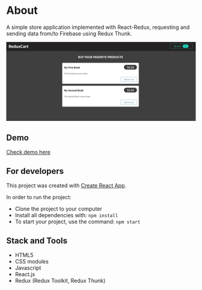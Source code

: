 # About

A simple store application implemented with React-Redux, requesting and sending data from/to Firebase using Redux Thunk.

<div align="center">
    <img src="https://github.com/IvanVasiunin/shop-with-react-redux/blob/main/public/app_UI.jpg" alt="UI_snapshot" />
</div>

## Demo

<a href="https://ivanvasiunin.github.io/shop-with-react-redux/">Check demo here</a>

## For developers

This project was created with
[Create React App](https://github.com/facebook/create-react-app).

In order to run the project:
- Clone the project to your computer
- Install all dependencies with: <code>npm install</code>
- To start your project, use the command: <code>npm start</code>

## Stack and Tools

- HTML5
- CSS modules
- Javascript
- React.js
- Redux (Redux Toolkit, Redux Thunk)
